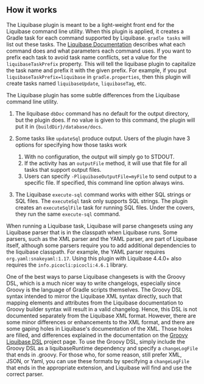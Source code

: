 How it works
------------

The Liquibase plugin is meant to be a light-weight front end for the Liquibase command line utility.
When this plugin is applied, it creates a Gradle task for each command supported by Liquibase.
`gradle tasks` will list out these tasks.  The
[Liquibase Documentation](http://www.liquibase.org/documentation/command_line.html) describes what
each command does and what parameters each command uses.  If you want to prefix each task to avoid
task name conflicts, set a value for the `liquibaseTaskPrefix` property.  This will tell the
liquibase plugin to capitalize the task name and prefix it with the given prefix.  For example, if
you put `liquibaseTaskPrefix=liquibase` in `gradle.properties`, then this plugin will create tasks
named `liquibaseUpdate`, `liquibaseTag`, etc.

The Liquibase plugin has some subtle differences from the Liquibase command line utility.

1. The liquibase `dbDoc` command has no default for the output directory, but the plugin does.  If
   no value is given to this command, the plugin will put it in `{buildDir}/database/docs`.

2. Some tasks like `updateSql` produce output.  Users of the plugin have 3 options for specifying
   how those tasks work
    1. With no configuration, the output will simply go to STDOUT.
    2. If the activity has an `outputFile` method, it will use that file for all tasks that support
       output files.
    3. Users can specify `-PliquibaseOutputFile=myFile` to send output to a specific file.  If
       specified, this command line option always wins.

3. The Liquibase `execute-sql` command works with either SQL strings or SQL files.  The `executeSql`
   task only supports SQL strings.  The plugin creates an `executeSqlFile` task for running SQL
   files.  Under the covers, they run the same `execute-sql` command.

When running a Liquibase task, Liquibase will parse changesets using any Liquibase parser that is in
the classpath when Liquibase runs.  Some parsers, such as the XML parser and the YAML parser, are
part of Liquibase itself, although some parsers require you to add additional dependencies to the
liquibase classpath.  For example, the YAML parser requires `org.yaml:snakeyaml:1.17`.  Using this
plugin with Liquibase 4.4.0+ also requires the `info.picocli:picocli:4.6.1` library.

One of the best ways to parse Liquibase changesets is with the Groovy DSL, which is a much nicer way
to write changelogs, especially since Groovy is the language of Gradle scripts themselves.  The
Groovy DSL syntax intended to mirror the Liquibase XML syntax directly, such that mapping elements
and attributes from the Liquibase documentation to Groovy builder syntax will result in a valid
changelog. Hence, this DSL is not documented separately from the Liquibase XML format.  However,
there are some minor differences or enhancements to the XML format, and there are some gaping holes
in Liquibase's documentation of the XML. Those holes are filled, and differences explained in the
documentation on the [Groovy Liquibase DSL](https://github.com/liquibase/liquibase-groovy-dsl)
project page.  To use the Groovy DSL, simply include the Groovy DSL as a liquibaseRuntime dependency
and specify a `changeLogFile` that ends in .groovy.  For those who, for some reason, still prefer
XML, JSON, or Yaml, you can use these formats by specifying a `changeLogFile` that ends in the
appropriate extension, and Liquibase will find and use the correct parser.
